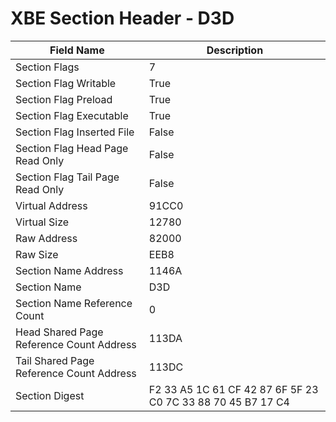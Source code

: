 # XBE Section Header - D3D

| Field Name | Description |
|---|---|
| Section Flags | 7 |
| Section Flag Writable | True |
| Section Flag Preload | True |
| Section Flag Executable | True |
| Section Flag Inserted File | False |
| Section Flag Head Page Read Only | False |
| Section Flag Tail Page Read Only | False |
| Virtual Address | 91CC0 |
| Virtual Size | 12780 |
| Raw Address | 82000 |
| Raw Size | EEB8 |
| Section Name Address | 1146A |
| Section Name | D3D |
| Section Name Reference Count | 0 |
| Head Shared Page Reference Count Address | 113DA |
| Tail Shared Page Reference Count Address | 113DC |
| Section Digest | F2 33 A5 1C 61 CF 42 87 6F 5F 23 C0 7C 33 88 70 45 B7 17 C4 |
